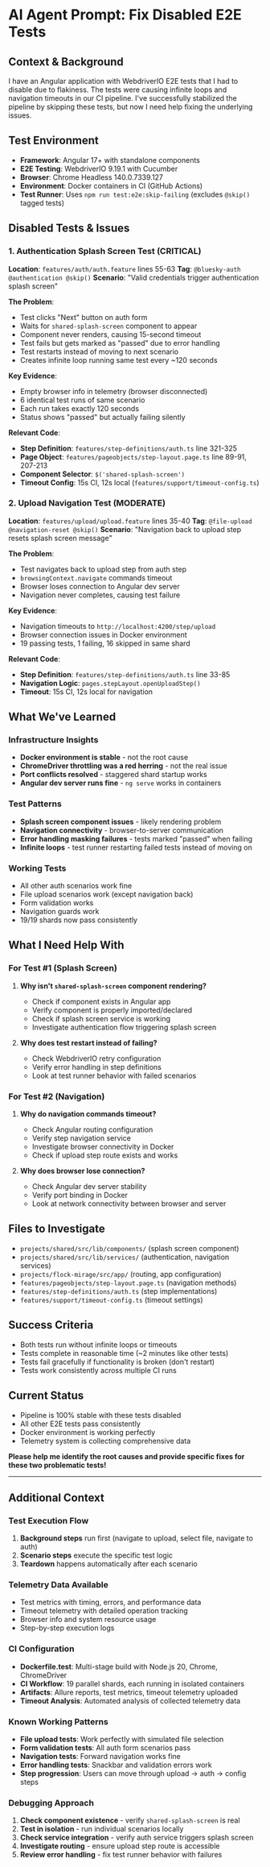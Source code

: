 # AI Agent Prompt: Fix Disabled E2E Tests

## Context & Background
I have an Angular application with WebdriverIO E2E tests that I had to disable due to flakiness. The tests were causing infinite loops and navigation timeouts in our CI pipeline. I've successfully stabilized the pipeline by skipping these tests, but now I need help fixing the underlying issues.

## Test Environment
- **Framework**: Angular 17+ with standalone components
- **E2E Testing**: WebdriverIO 9.19.1 with Cucumber
- **Browser**: Chrome Headless 140.0.7339.127
- **Environment**: Docker containers in CI (GitHub Actions)
- **Test Runner**: Uses `npm run test:e2e:skip-failing` (excludes `@skip()` tagged tests)

## Disabled Tests & Issues

### 1. Authentication Splash Screen Test (CRITICAL)
**Location**: `features/auth/auth.feature` lines 55-63
**Tag**: `@bluesky-auth @authentication @skip()`
**Scenario**: "Valid credentials trigger authentication splash screen"

**The Problem**:
- Test clicks "Next" button on auth form
- Waits for `shared-splash-screen` component to appear
- Component never renders, causing 15-second timeout
- Test fails but gets marked as "passed" due to error handling
- Test restarts instead of moving to next scenario
- Creates infinite loop running same test every ~120 seconds

**Key Evidence**:
- Empty browser info in telemetry (browser disconnected)
- 6 identical test runs of same scenario
- Each run takes exactly 120 seconds
- Status shows "passed" but actually failing silently

**Relevant Code**:
- **Step Definition**: `features/step-definitions/auth.ts` line 321-325
- **Page Object**: `features/pageobjects/step-layout.page.ts` line 89-91, 207-213
- **Component Selector**: `$('shared-splash-screen')`
- **Timeout Config**: 15s CI, 12s local (`features/support/timeout-config.ts`)

### 2. Upload Navigation Test (MODERATE)
**Location**: `features/upload/upload.feature` lines 35-40
**Tag**: `@file-upload @navigation-reset @skip()`
**Scenario**: "Navigation back to upload step resets splash screen message"

**The Problem**:
- Test navigates back to upload step from auth step
- `browsingContext.navigate` commands timeout
- Browser loses connection to Angular dev server
- Navigation never completes, causing test failure

**Key Evidence**:
- Navigation timeouts to `http://localhost:4200/step/upload`
- Browser connection issues in Docker environment
- 19 passing tests, 1 failing, 16 skipped in same shard

**Relevant Code**:
- **Step Definition**: `features/step-definitions/auth.ts` line 33-85
- **Navigation Logic**: `pages.stepLayout.openUploadStep()`
- **Timeout**: 15s CI, 12s local for navigation

## What We've Learned

### Infrastructure Insights
- **Docker environment is stable** - not the root cause
- **ChromeDriver throttling was a red herring** - not the real issue
- **Port conflicts resolved** - staggered shard startup works
- **Angular dev server runs fine** - `ng serve` works in containers

### Test Patterns
- **Splash screen component issues** - likely rendering problem
- **Navigation connectivity** - browser-to-server communication
- **Error handling masking failures** - tests marked "passed" when failing
- **Infinite loops** - test runner restarting failed tests instead of moving on

### Working Tests
- All other auth scenarios work fine
- File upload scenarios work (except navigation back)
- Form validation works
- Navigation guards work
- 19/19 shards now pass consistently

## What I Need Help With

### For Test #1 (Splash Screen)
1. **Why isn't `shared-splash-screen` component rendering?**
   - Check if component exists in Angular app
   - Verify component is properly imported/declared
   - Check if splash screen service is working
   - Investigate authentication flow triggering splash screen

2. **Why does test restart instead of failing?**
   - Check WebdriverIO retry configuration
   - Verify error handling in step definitions
   - Look at test runner behavior with failed scenarios

### For Test #2 (Navigation)
1. **Why do navigation commands timeout?**
   - Check Angular routing configuration
   - Verify step navigation service
   - Investigate browser connectivity in Docker
   - Check if upload step route exists and works

2. **Why does browser lose connection?**
   - Check Angular dev server stability
   - Verify port binding in Docker
   - Look at network connectivity between browser and server

## Files to Investigate
- `projects/shared/src/lib/components/` (splash screen component)
- `projects/shared/src/lib/services/` (authentication, navigation services)
- `projects/flock-mirage/src/app/` (routing, app configuration)
- `features/pageobjects/step-layout.page.ts` (navigation methods)
- `features/step-definitions/auth.ts` (step implementations)
- `features/support/timeout-config.ts` (timeout settings)

## Success Criteria
- Both tests run without infinite loops or timeouts
- Tests complete in reasonable time (~2 minutes like other tests)
- Tests fail gracefully if functionality is broken (don't restart)
- Tests work consistently across multiple CI runs

## Current Status
- Pipeline is 100% stable with these tests disabled
- All other E2E tests pass consistently
- Docker environment is working perfectly
- Telemetry system is collecting comprehensive data

**Please help me identify the root causes and provide specific fixes for these two problematic tests!**

---

## Additional Context

### Test Execution Flow
1. **Background steps** run first (navigate to upload, select file, navigate to auth)
2. **Scenario steps** execute the specific test logic
3. **Teardown** happens automatically after each scenario

### Telemetry Data Available
- Test metrics with timing, errors, and performance data
- Timeout telemetry with detailed operation tracking
- Browser info and system resource usage
- Step-by-step execution logs

### CI Configuration
- **Dockerfile.test**: Multi-stage build with Node.js 20, Chrome, ChromeDriver
- **CI Workflow**: 19 parallel shards, each running in isolated containers
- **Artifacts**: Allure reports, test metrics, timeout telemetry uploaded
- **Timeout Analysis**: Automated analysis of collected telemetry data

### Known Working Patterns
- **File upload tests**: Work perfectly with simulated file selection
- **Form validation tests**: All auth form scenarios pass
- **Navigation tests**: Forward navigation works fine
- **Error handling tests**: Snackbar and validation errors work
- **Step progression**: Users can move through upload → auth → config steps

### Debugging Approach
1. **Check component existence** - verify `shared-splash-screen` is real
2. **Test in isolation** - run individual scenarios locally
3. **Check service integration** - verify auth service triggers splash screen
4. **Investigate routing** - ensure upload step route is accessible
5. **Review error handling** - fix test runner behavior with failures
